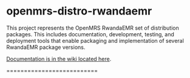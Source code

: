 openmrs-distro-rwandaemr
==========================

This project represents the OpenMRS RwandaEMR set of distribution packages.  This includes documentation, development,
testing, and deployment tools that enable packaging and implementation of several RwandaEMR package versions.

[Documentation is in the wiki located here](https://github.com/PIH/openmrs-distro-rwandaemr/wiki).

==========================
